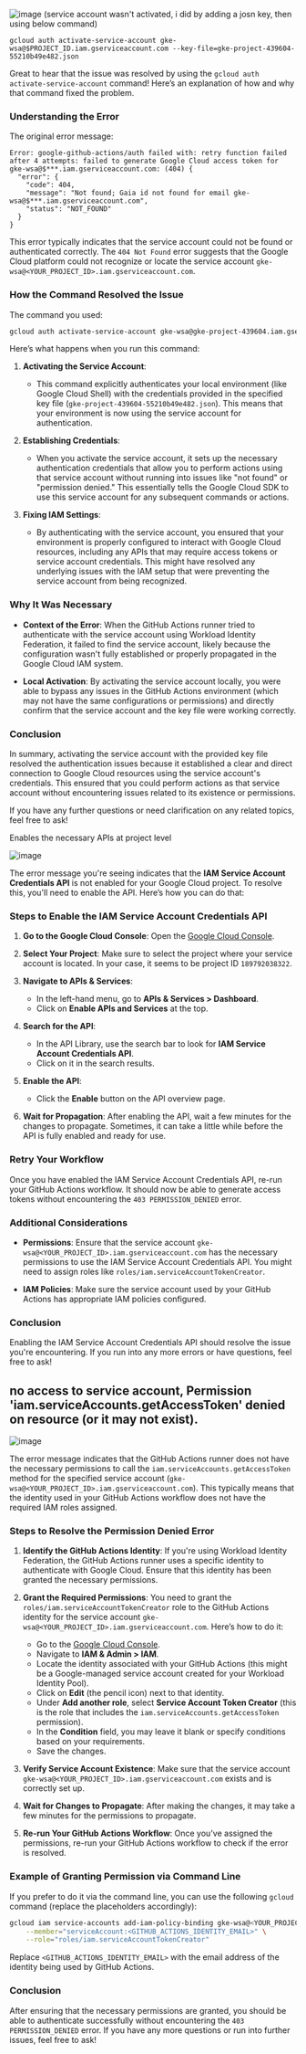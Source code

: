 ![image](https://github.com/user-attachments/assets/a779ba42-4656-4886-846f-a0b65ba6b82f)
(service account wasn't activated, i did by adding a josn key, then using below command)

```
gcloud auth activate-service-account gke-wsa@$PROJECT_ID.iam.gserviceaccount.com --key-file=gke-project-439604-55210b49e482.json
```

Great to hear that the issue was resolved by using the `gcloud auth activate-service-account` command! Here’s an explanation of how and why that command fixed the problem.

### Understanding the Error

The original error message:

```
Error: google-github-actions/auth failed with: retry function failed after 4 attempts: failed to generate Google Cloud access token for gke-wsa@$***.iam.gserviceaccount.com: (404) {
  "error": {
    "code": 404,
    "message": "Not found; Gaia id not found for email gke-wsa@$***.iam.gserviceaccount.com",
    "status": "NOT_FOUND"
  }
}
```

This error typically indicates that the service account could not be found or authenticated correctly. The `404 Not Found` error suggests that the Google Cloud platform could not recognize or locate the service account `gke-wsa@<YOUR_PROJECT_ID>.iam.gserviceaccount.com`.

### How the Command Resolved the Issue

The command you used:

```bash
gcloud auth activate-service-account gke-wsa@gke-project-439604.iam.gserviceaccount.com --key-file=gke-project-439604-55210b49e482.json
```

Here’s what happens when you run this command:

1. **Activating the Service Account**: 
   - This command explicitly authenticates your local environment (like Google Cloud Shell) with the credentials provided in the specified key file (`gke-project-439604-55210b49e482.json`). This means that your environment is now using the service account for authentication.

2. **Establishing Credentials**: 
   - When you activate the service account, it sets up the necessary authentication credentials that allow you to perform actions using that service account without running into issues like "not found" or "permission denied." This essentially tells the Google Cloud SDK to use this service account for any subsequent commands or actions.

3. **Fixing IAM Settings**:
   - By authenticating with the service account, you ensured that your environment is properly configured to interact with Google Cloud resources, including any APIs that may require access tokens or service account credentials. This might have resolved any underlying issues with the IAM setup that were preventing the service account from being recognized.

### Why It Was Necessary

- **Context of the Error**: When the GitHub Actions runner tried to authenticate with the service account using Workload Identity Federation, it failed to find the service account, likely because the configuration wasn't fully established or properly propagated in the Google Cloud IAM system.
  
- **Local Activation**: By activating the service account locally, you were able to bypass any issues in the GitHub Actions environment (which may not have the same configurations or permissions) and directly confirm that the service account and the key file were working correctly.

### Conclusion

In summary, activating the service account with the provided key file resolved the authentication issues because it established a clear and direct connection to Google Cloud resources using the service account's credentials. This ensured that you could perform actions as that service account without encountering issues related to its existence or permissions. 

If you have any further questions or need clarification on any related topics, feel free to ask!

Enables the necessary APIs at project level

![image](https://github.com/user-attachments/assets/b2b4db62-079b-4235-aea2-23e5d19be146)

The error message you're seeing indicates that the **IAM Service Account Credentials API** is not enabled for your Google Cloud project. To resolve this, you'll need to enable the API. Here’s how you can do that:

### Steps to Enable the IAM Service Account Credentials API

1. **Go to the Google Cloud Console**:
   Open the [Google Cloud Console](https://console.cloud.google.com/).

2. **Select Your Project**:
   Make sure to select the project where your service account is located. In your case, it seems to be project ID `189792038322`.

3. **Navigate to APIs & Services**:
   - In the left-hand menu, go to **APIs & Services > Dashboard**.
   - Click on **Enable APIs and Services** at the top.

4. **Search for the API**:
   - In the API Library, use the search bar to look for **IAM Service Account Credentials API**.
   - Click on it in the search results.

5. **Enable the API**:
   - Click the **Enable** button on the API overview page.

6. **Wait for Propagation**:
   After enabling the API, wait a few minutes for the changes to propagate. Sometimes, it can take a little while before the API is fully enabled and ready for use.

### Retry Your Workflow
Once you have enabled the IAM Service Account Credentials API, re-run your GitHub Actions workflow. It should now be able to generate access tokens without encountering the `403 PERMISSION_DENIED` error.

### Additional Considerations
- **Permissions**: Ensure that the service account `gke-wsa@<YOUR_PROJECT_ID>.iam.gserviceaccount.com` has the necessary permissions to use the IAM Service Account Credentials API. You might need to assign roles like `roles/iam.serviceAccountTokenCreator`.
  
- **IAM Policies**: Make sure the service account used by your GitHub Actions has appropriate IAM policies configured.

### Conclusion
Enabling the IAM Service Account Credentials API should resolve the issue you're encountering. If you run into any more errors or have questions, feel free to ask!


## no access to service account, Permission 'iam.serviceAccounts.getAccessToken' denied on resource (or it may not exist).

![image](https://github.com/user-attachments/assets/71bae1c4-b019-4e41-a1a4-d9a4692e91d1)

The error message indicates that the GitHub Actions runner does not have the necessary permissions to call the `iam.serviceAccounts.getAccessToken` method for the specified service account (`gke-wsa@<YOUR_PROJECT_ID>.iam.gserviceaccount.com`). This typically means that the identity used in your GitHub Actions workflow does not have the required IAM roles assigned.

### Steps to Resolve the Permission Denied Error

1. **Identify the GitHub Actions Identity**:
   If you're using Workload Identity Federation, the GitHub Actions runner uses a specific identity to authenticate with Google Cloud. Ensure that this identity has been granted the necessary permissions.

2. **Grant the Required Permissions**:
   You need to grant the `roles/iam.serviceAccountTokenCreator` role to the GitHub Actions identity for the service account `gke-wsa@<YOUR_PROJECT_ID>.iam.gserviceaccount.com`. Here’s how to do it:

   - Go to the [Google Cloud Console](https://console.cloud.google.com/).
   - Navigate to **IAM & Admin > IAM**.
   - Locate the identity associated with your GitHub Actions (this might be a Google-managed service account created for your Workload Identity Pool).
   - Click on **Edit** (the pencil icon) next to that identity.
   - Under **Add another role**, select **Service Account Token Creator** (this is the role that includes the `iam.serviceAccounts.getAccessToken` permission).
   - In the **Condition** field, you may leave it blank or specify conditions based on your requirements.
   - Save the changes.

3. **Verify Service Account Existence**:
   Make sure that the service account `gke-wsa@<YOUR_PROJECT_ID>.iam.gserviceaccount.com` exists and is correctly set up.

4. **Wait for Changes to Propagate**:
   After making the changes, it may take a few minutes for the permissions to propagate. 

5. **Re-run Your GitHub Actions Workflow**:
   Once you've assigned the permissions, re-run your GitHub Actions workflow to check if the error is resolved.

### Example of Granting Permission via Command Line
If you prefer to do it via the command line, you can use the following `gcloud` command (replace the placeholders accordingly):

```bash
gcloud iam service-accounts add-iam-policy-binding gke-wsa@<YOUR_PROJECT_ID>.iam.gserviceaccount.com \
    --member="serviceAccount:<GITHUB_ACTIONS_IDENTITY_EMAIL>" \
    --role="roles/iam.serviceAccountTokenCreator"
```

Replace `<GITHUB_ACTIONS_IDENTITY_EMAIL>` with the email address of the identity being used by GitHub Actions.

### Conclusion
After ensuring that the necessary permissions are granted, you should be able to authenticate successfully without encountering the `403 PERMISSION_DENIED` error. If you have any more questions or run into further issues, feel free to ask!

